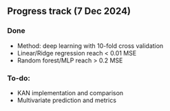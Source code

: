 ## Progress track (7 Dec 2024)

### Done
- Method: deep learning with 10-fold cross validation
- Linear/Ridge regression reach < 0.01 MSE
- Random forest/MLP reach > 0.2 MSE

### To-do:
- KAN implementation and comparison
- Multivariate prediction and metrics